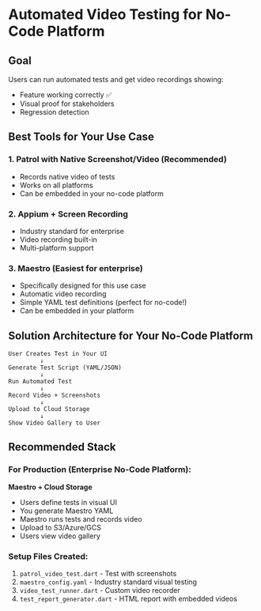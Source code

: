 # Automated Video Testing for No-Code Platform

## Goal
Users can run automated tests and get video recordings showing:
- Feature working correctly ✅
- Visual proof for stakeholders
- Regression detection

## Best Tools for Your Use Case

### 1. **Patrol with Native Screenshot/Video** (Recommended)
- Records native video of tests
- Works on all platforms
- Can be embedded in your no-code platform

### 2. **Appium + Screen Recording**
- Industry standard for enterprise
- Video recording built-in
- Multi-platform support

### 3. **Maestro** (Easiest for enterprise)
- Specifically designed for this use case
- Automatic video recording
- Simple YAML test definitions (perfect for no-code!)
- Can be embedded in your platform

## Solution Architecture for Your No-Code Platform

```
User Creates Test in Your UI
         ↓
Generate Test Script (YAML/JSON)
         ↓
Run Automated Test
         ↓
Record Video + Screenshots
         ↓
Upload to Cloud Storage
         ↓
Show Video Gallery to User
```

## Recommended Stack

### For Production (Enterprise No-Code Platform):

**Maestro + Cloud Storage**
- Users define tests in visual UI
- You generate Maestro YAML
- Maestro runs tests and records video
- Upload to S3/Azure/GCS
- Users view video gallery

### Setup Files Created:
1. `patrol_video_test.dart` - Test with screenshots
2. `maestro_config.yaml` - Industry standard visual testing
3. `video_test_runner.dart` - Custom video recorder
4. `test_report_generator.dart` - HTML report with embedded videos
